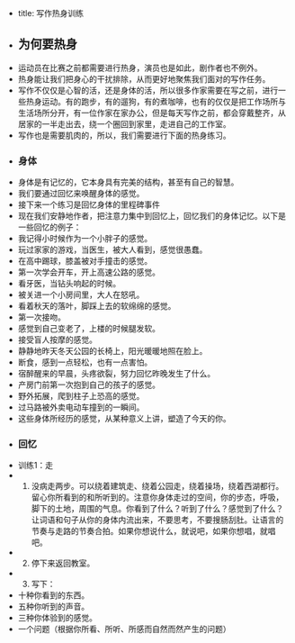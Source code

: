 - title: 写作热身训练
- ## 为何要热身
- 运动员在比赛之前都需要进行热身，演员也是如此，剧作者也不例外。
- 热身能让我们把身心的干扰排除，从而更好地聚焦我们面对的写作任务。
- 写作不仅仅是心智的活，还是身体的活，所以很多作家需要在写之前，进行一些热身运动。有的跑步，有的遛狗，有的煮咖啡，也有的仅仅是把工作场所与生活场所分开，有一位作家在家办公，但是每天写作之前，都会穿戴整齐，从居家的一半走出去，绕一个圈回到家里，走进自己的工作室。
- 写作也是需要肌肉的，所以，我们需要进行下面的热身练习。
- ### 身体
- 身体是有记忆的，它本身具有完美的结构，甚至有自己的智慧。
- 我们要通过回忆来唤醒身体的感觉。
- 接下来一个练习是回忆身体的里程碑事件
- 现在我们安静地作者，把注意力集中到回忆上，回忆我们的身体记忆。以下是一些回忆的例子：
- 我记得小时候作为一个小胖子的感觉。
- 玩过家家的游戏，当医生，被大人看到，感觉很愚蠢。
- 在高中踢球，膝盖被对手撞击的感觉。
- 第一次学会开车，开上高速公路的感觉。
- 看牙医，当钻头响起的时候。
- 被关进一个小房间里，大人在怒吼。
- 看着秋天的落叶，脚踩上去的软绵绵的感觉。
- 第一次接吻。
- 感觉到自己变老了，上楼的时候腿发软。
- 接受盲人按摩的感觉。
- 静静地昨天冬天公园的长椅上，阳光暖暖地照在脸上。
- 断食，感到一点轻松，也有一点害怕。
- 宿醉醒来的早晨，头疼欲裂，努力回忆昨晚发生了什么。
- 产房门前第一次抱到自己的孩子的感觉。
- 野外拓展，爬到柱子上恐高的感觉。
- 过马路被外卖电动车撞到的一瞬间。
- 这些身体所经历的感觉，从某种意义上讲，塑造了今天的你。
- ### 回忆
- 训练1：走
- 1. 没病走两步。可以绕着建筑走、绕着公园走，绕着操场，绕着西湖都行。留心你所看到的和所听到的。注意你身体走过的空间，你的步态，呼吸，脚下的土地，周围的气息。你看到了什么？听到了什么？感觉到了什么？让词语和句子从你的身体内流出来，不要思考，不要搜肠刮肚。让语言的节奏与走路的节奏合拍。如果你想说什么，就说吧，如果你想唱，就唱吧。
- 2. 停下来返回教室。
- 3. 写下：
- 十种你看到的东西。
- 五种你听到的声音。
- 三种你体验到的感觉。
- 一个问题（根据你所看、所听、所感而自然而然产生的问题）
